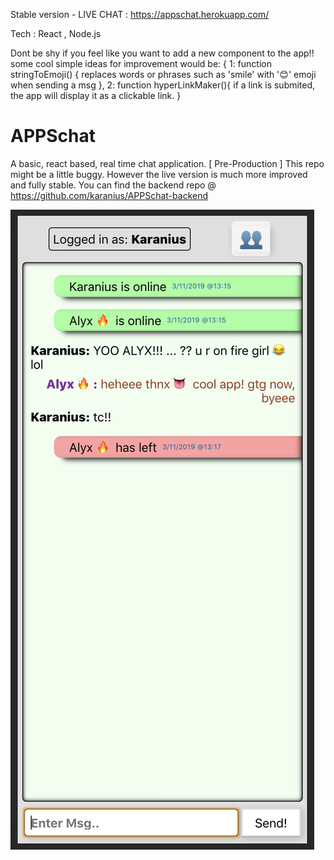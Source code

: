 Stable version - LIVE CHAT :  https://appschat.herokuapp.com/ 

Tech : React , Node.js

Dont be shy if you feel like you want to add a new component to the app!!
some cool simple ideas for improvement would be: 
{ 1: function stringToEmoji() { 
        replaces words or phrases such as 'smile' 
        with '😊' emoji  when sending a msg
  },
  2: function hyperLinkMaker(){
        if a link is submited, the app will display it as a clickable link.
  }

# APPSchat
A basic, react based, real time chat application. [ Pre-Production ]
This repo might be a little buggy. However the live version is much more improved and fully stable.
You can find the backend repo @ https://github.com/karanius/APPSchat-backend

![](screenShot.png)
